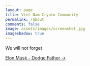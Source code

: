 ```yaml
---
layout: page
title: Viet Nam Crypto Community
permalink: /about
comments: false
image: assets/images/screenshot.jpg
imageshadow: true
---
```


We will not forget

<a target="_blank" href="https://bootstrapstarter.com/jekyll-theme-memoirs/" class="btn btn-dark"> Elon Musk - Dodge Father &rarr;</a>

